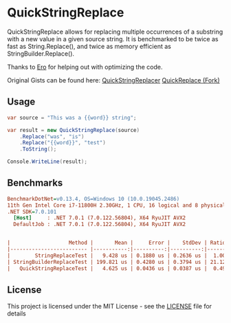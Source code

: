 # QuickStringReplace

QuickStringReplace allows for replacing multiple occurrences of a substring with a new value in a given source string.
It is benchmarked to be twice as fast as String.Replace(), and twice as memory efficient as StringBuilder.Replace().

Thanks to [Ero](https://github.com/just-ero) for helping out with optimizing the code.

Original Gists can be found here:
[QuickStringReplacer](https://gist.github.com/OptoCloud/23a0acb9cd6c692c07dbdf5ea9651baa)
[QuickReplace (Fork)](https://gist.github.com/just-ero/82e6737d726a64149fe2ba024cdd0bf7)

## Usage

```csharp
var source = "This was a {{word}} string";

var result = new QuickStringReplace(source)
    .Replace("was", "is")
    .Replace("{{word}}", "test")
    .ToString();

Console.WriteLine(result);
```

## Benchmarks

``` ini
BenchmarkDotNet=v0.13.4, OS=Windows 10 (10.0.19045.2486)
11th Gen Intel Core i7-11800H 2.30GHz, 1 CPU, 16 logical and 8 physical cores
.NET SDK=7.0.101
  [Host]     : .NET 7.0.1 (7.0.122.56804), X64 RyuJIT AVX2
  DefaultJob : .NET 7.0.1 (7.0.122.56804), X64 RyuJIT AVX2


|                   Method |       Mean |     Error |    StdDev | Ratio | RatioSD |   Gen0 |   Gen1 | Allocated | Alloc Ratio |
|------------------------- |-----------:|----------:|----------:|------:|--------:|-------:|-------:|----------:|------------:|
|        StringReplaceTest |   9.428 us | 0.1880 us | 0.2636 us |  1.00 |    0.00 | 9.4604 | 1.0376 | 116.36 KB |        1.00 |
| StringBuilderReplaceTest | 199.821 us | 0.4280 us | 0.3794 us | 21.12 |    0.82 | 2.6855 | 0.2441 |  33.74 KB |        0.29 |
|   QuickStringReplaceTest |   4.625 us | 0.0436 us | 0.0387 us |  0.49 |    0.02 | 1.3809 | 0.0839 |  17.01 KB |        0.15 |
```

## License

This project is licensed under the MIT License - see the [LICENSE](LICENSE) file for details